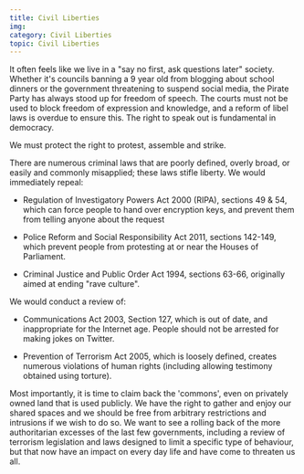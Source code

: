 ```yaml
---
title: Civil Liberties
img:
category: Civil Liberties
topic: Civil Liberties
---
```


It often feels like we live in a "say no first, ask questions later" society. Whether it's councils banning a 9 year old from blogging about school dinners or the government threatening to suspend social media, the Pirate Party has always stood up for freedom of speech.  The courts must not be used to block freedom of expression and knowledge, and a reform of libel laws is overdue to ensure this. The right to speak out is fundamental in democracy.  

We must protect the right to protest, assemble and strike. 

There are numerous criminal laws that are poorly defined, overly broad, or easily and commonly misapplied; these laws stifle liberty. We would immediately repeal:

* Regulation of Investigatory Powers Act 2000 (RIPA), sections 49 & 54, which can force people to hand over encryption keys, and prevent them from telling anyone about the request

* Police Reform and Social Responsibility Act 2011, sections 142-149, which prevent people from protesting at or near the Houses of Parliament.

* Criminal Justice and Public Order Act 1994, sections 63-66, originally aimed at ending "rave culture".

We would conduct a review of:

*  Communications Act 2003, Section 127, which is out of date, and inappropriate for the Internet age. People should not be arrested for making jokes on Twitter.

* Prevention of Terrorism Act 2005, which is loosely defined, creates numerous violations of human rights (including allowing testimony obtained using torture).

Most importantly, it is time to claim back the 'commons', even on privately owned land that is used publicly.  We have the right to gather and enjoy our shared spaces and we should be free from arbitrary restrictions and intrusions if we wish to do so.  We want to see a rolling back of the more authoritarian excesses of the last few governments, including a review of terrorism legislation and laws designed to limit a specific type of behaviour, but that now have an impact on every day life and have come to threaten us all.